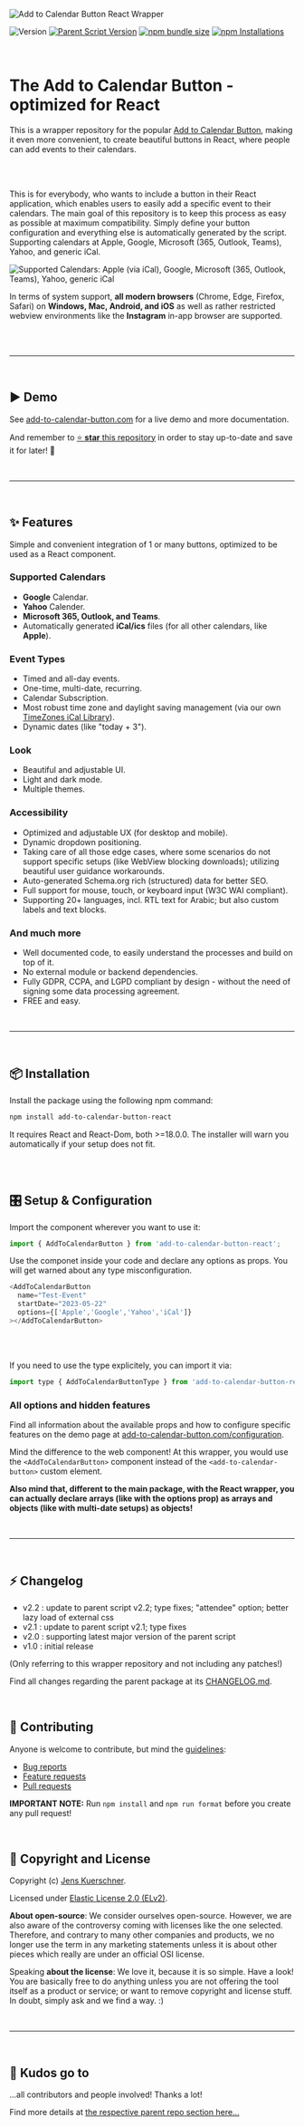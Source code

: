 ![Add to Calendar Button React Wrapper](https://github.com/add2cal/add-to-calendar-button-react/blob/main/assets/readme-header.png?raw=true)

![Version](https://img.shields.io/npm/v/add-to-calendar-button-react?style=for-the-badge&label=Version)
[![Parent Script Version](https://img.shields.io/badge/Parent%20Script%20Version-v2.2.9-blue?style=for-the-badge)](https://github.com/add2cal/add-to-calendar-button)
[![npm bundle size](https://img.shields.io/bundlephobia/minzip/add-to-calendar-button-react?style=for-the-badge)](https://www.npmjs.com/package/add-to-calendar-button-react)
[![npm Installations](https://img.shields.io/npm/dt/add-to-calendar-button-react?label=npm%20Installations&style=for-the-badge)](https://www.npmjs.com/package/add-to-calendar-button-react)

<br />

# The Add to Calendar Button - optimized for React

This is a wrapper repository for the popular [Add to Calendar Button](https://github.com/add2cal/add-to-calendar-button), making it even more convenient, to create beautiful buttons in React, where people can add events to their calendars.

<br /><br />

This is for everybody, who wants to include a button in their React application, which enables users to easily add a specific event to their calendars.
The main goal of this repository is to keep this process as easy as possible at maximum compatibility. Simply define your button configuration and everything else is automatically generated by the script.
Supporting calendars at Apple, Google, Microsoft (365, Outlook, Teams), Yahoo, and generic iCal.

![Supported Calendars: Apple (via iCal), Google, Microsoft (365, Outlook, Teams), Yahoo, generic iCal](https://github.com/add2cal/add-to-calendar-button-react/blob/main/assets/badge-supported-calendars.svg)

In terms of system support, **all modern browsers** (Chrome, Edge, Firefox, Safari) on **Windows, Mac, Android, and iOS** as well as rather restricted webview environments like the **Instagram** in-app browser are supported.

<br /><br />

---

<br />

## ▶️ Demo

See [add-to-calendar-button.com](https://add-to-calendar-button.com/) for a live demo and more documentation.

And remember to [⭐ **star** this repository](#) in order to stay up-to-date and save it for later! 🤗

<br />

---

<br />

## ✨ Features

Simple and convenient integration of 1 or many buttons, optimized to be used as a React component.

### Supported Calendars

- **Google** Calendar.
- **Yahoo** Calender.
- **Microsoft 365, Outlook, and Teams**.
- Automatically generated **iCal/ics** files (for all other calendars, like **Apple**).

### Event Types

- Timed and all-day events.
- One-time, multi-date, recurring.
- Calendar Subscription.
- Most robust time zone and daylight saving management (via our own [TimeZones iCal Library](https://github.com/add2cal/timezones-ical-library)).
- Dynamic dates (like "today + 3").

### Look

- Beautiful and adjustable UI.
- Light and dark mode.
- Multiple themes.

### Accessibility

- Optimized and adjustable UX (for desktop and mobile).
- Dynamic dropdown positioning.
- Taking care of all those edge cases, where some scenarios do not support specific setups (like WebView blocking downloads); utilizing beautiful user guidance workarounds.
- Auto-generated Schema.org rich (structured) data for better SEO.
- Full support for mouse, touch, or keyboard input (W3C WAI compliant).
- Supporting 20+ languages, incl. RTL text for Arabic; but also custom labels and text blocks.

### And much more

- Well documented code, to easily understand the processes and build on top of it.
- No external module or backend dependencies.
- Fully GDPR, CCPA, and LGPD compliant by design - without the need of signing some data processing agreement.
- FREE and easy.

<br />

---

<br />

## 📦 Installation

Install the package using the following npm command:

```sh
npm install add-to-calendar-button-react
```

It requires React and React-Dom, both >=18.0.0. The installer will warn you automatically if your setup does not fit.

<br /><br />

## 🎛️ Setup & Configuration

Import the component wherever you want to use it:

```javascript
import { AddToCalendarButton } from 'add-to-calendar-button-react';
```

Use the componet inside your code and declare any options as props. You will get warned about any type misconfiguration.

```javascript
<AddToCalendarButton
  name="Test-Event"
  startDate="2023-05-22"
  options={['Apple','Google','Yahoo','iCal']}
></AddToCalendarButton>
```

<br /><br />

If you need to use the type explicitely, you can import it via:

```javascript
import type { AddToCalendarButtonType } from 'add-to-calendar-button-react';
```

### All options and hidden features

Find all information about the available props and how to configure specific features on the demo page at [add-to-calendar-button.com/configuration](https://add-to-calendar-button.com/configuration).

Mind the difference to the web component! At this wrapper, you would use the `<AddToCalendarButton>` component instead of the `<add-to-calendar-button>` custom element.

**Also mind that, different to the main package, with the React wrapper, you can actually declare arrays (like with the options prop) as arrays and objects (like with multi-date setups) as objects!**

<br />

---

<br />

## ⚡ Changelog

- v2.2 : update to parent script v2.2; type fixes; "attendee" option; better lazy load of external css
- v2.1 : update to parent script v2.1; type fixes
- v2.0 : supporting latest major version of the parent script
- v1.0 : initial release

(Only referring to this wrapper repository and not including any patches!)

Find all changes regarding the parent package at its [CHANGELOG.md](https://github.com/add2cal/add-to-calendar-button/blob/main/CHANGELOG.md).

<br />

## 🙌 Contributing

Anyone is welcome to contribute, but mind the [guidelines](.github/CONTRIBUTING.md):

- [Bug reports](.github/CONTRIBUTING.md#bugs)
- [Feature requests](.github/CONTRIBUTING.md#features)
- [Pull requests](.github/CONTRIBUTING.md#pull-requests)

**IMPORTANT NOTE:** Run `npm install` and `npm run format` before you create any pull request!

<br />

## 📃 Copyright and License

Copyright (c) [Jens Kuerschner](https://jenskuerschner.de).

Licensed under [Elastic License 2.0 (ELv2)](LICENSE.txt).

**About open-source**:
We consider ourselves open-source.
However, we are also aware of the controversy coming with licenses like the one selected.
Therefore, and contrary to many other companies and products, we no longer use the term in any marketing statements unless it is about other pieces which really are under an official OSI license.

Speaking **about the license**:
We love it, because it is so simple. Have a look!
You are basically free to do anything unless you are not offering the tool itself as a product or service; or want to remove copyright and license stuff.
In doubt, simply ask and we find a way. :)

<br />

---

<br />

## 💜 Kudos go to

...all contributors and people involved! Thanks a lot!

Find more details at [the respective parent repo section here...](https://github.com/add2cal/add-to-calendar-button#-kudos-go-to)

<br />
